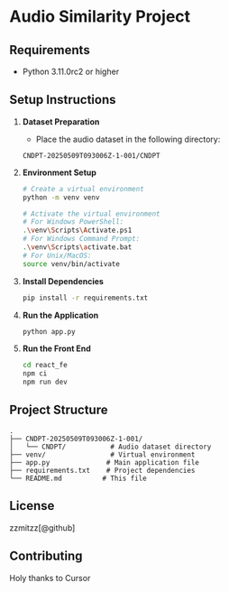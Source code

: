 # Audio Similarity Project

## Requirements
- Python 3.11.0rc2 or higher

## Setup Instructions

1. **Dataset Preparation**
   - Place the audio dataset in the following directory:
   ```
   CNDPT-20250509T093006Z-1-001/CNDPT
   ```

2. **Environment Setup**
   ```bash
   # Create a virtual environment
   python -m venv venv

   # Activate the virtual environment
   # For Windows PowerShell:
   .\venv\Scripts\Activate.ps1
   # For Windows Command Prompt:
   .\venv\Scripts\activate.bat
   # For Unix/MacOS:
   source venv/bin/activate
   ```

3. **Install Dependencies**
   ```bash
   pip install -r requirements.txt
   ```

4. **Run the Application**
   ```bash
   python app.py
   ```

5. **Run the Front End**
   ```bash
   cd react_fe
   npm ci
   npm run dev
   ```

## Project Structure
```
.
├── CNDPT-20250509T093006Z-1-001/
│   └── CNDPT/           # Audio dataset directory
├── venv/                # Virtual environment
├── app.py              # Main application file
├── requirements.txt    # Project dependencies
└── README.md          # This file
```

## License
zzmitzz[@github]
## Contributing
Holy thanks to Cursor